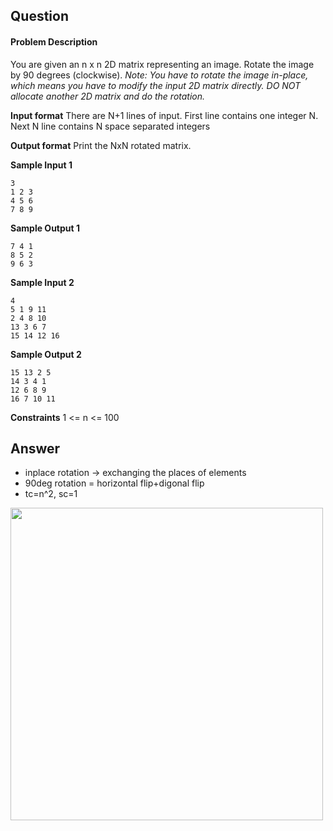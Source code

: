 ## Question

#### Problem Description

You are given an n x n 2D matrix representing an image.
Rotate the image by 90 degrees (clockwise).
_Note:_
_You have to rotate the image in-place, which means you have to modify the input 2D matrix directly._
_DO NOT allocate another 2D matrix and do the rotation._

**Input format**
There are N+1 lines of input.
First line contains one integer N.
Next N line contains N space separated integers

**Output format**
Print the NxN rotated matrix.

**Sample Input 1**

```
3
1 2 3
4 5 6
7 8 9
```

**Sample Output 1**

```
7 4 1
8 5 2
9 6 3
```

**Sample Input 2**

```
4
5 1 9 11
2 4 8 10
13 3 6 7
15 14 12 16
```

**Sample Output 2**

```
15 13 2 5
14 3 4 1
12 6 8 9
16 7 10 11
```

**Constraints**
1 <= n <= 100

## Answer

- inplace rotation -> exchanging the places of elements
- 90deg rotation = horizontal flip+digonal flip
- tc=n^2, sc=1

<img src='https://github.com/user-attachments/assets/fe41400b-85d4-49d1-95e6-f8ab477357e8' width=500 />
